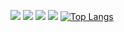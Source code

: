 ![](https://github-profile-summary-cards.vercel.app/api/cards/profile-details?username=DorayMini&theme=solarized_dark)
![](https://github-profile-summary-cards.vercel.app/api/cards/repos-per-language?username=DorayMini&theme=solarized_dark)
![](https://github-profile-summary-cards.vercel.app/api/cards/stats?username=DorayMini&theme=solarized_dark)
![](https://github-profile-summary-cards.vercel.app/api/cards/productive-time?username=DorayMini&theme=solarized_dark)
[![Top Langs](https://github-readme-stats.vercel.app/api/top-langs/?username=DorayMini&layout=compact)](https://github.com/anuraghazra/github-readme-stats)

<!---
DorayMini/DorayMini is a ✨ special ✨ repository because its `README.md` (this file) appears on your GitHub profile.
You can click the Preview link to take a look at your changes.
--->
